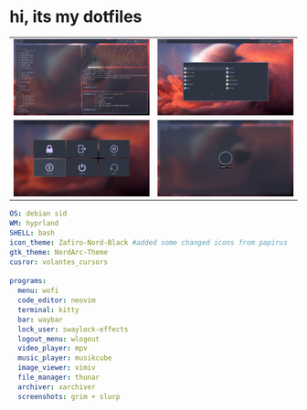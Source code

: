 # hi, its my dotfiles

<table align="center">
  <tr>
    <td>
      <img src="screenshot.png" alt="some terminals" style="width:400px" />
    </td>
    <td>
      <img src="screenshot2.png" alt="menu" style="width:400px" />
    </td>
  </tr>
  <tr>
    <td>
      <img src="screenshot3.png" alt="logout menu" style="width:400px"/>
    </td>
    <td>
      <img src="screenshot4.png" alt="locked look" style="width:400px"/>
    </td>
  </tr>
</table>

```yaml
OS: debian sid
WM: hyprland
SHELL: bash
icon_theme: Zafiro-Nord-Black #added some changed icons from papirus
gtk_theme: NordArc-Theme
cusror: volantes_cursors

programs:
  menu: wofi
  code_editor: neovim
  terminal: kitty
  bar: waybar
  lock_user: swaylock-effects
  logout_menu: wlogout
  video_player: mpv
  music_player: musikcube
  image_viewer: vimiv
  file_manager: thunar
  archiver: xarchiver
  screenshots: grim + slurp
```

